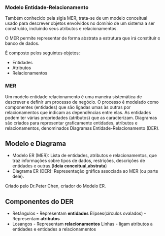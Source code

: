 ### Modelo Entidade-Relacionamento

Também conhecido pela sigla MER, trata-se de um
modelo conceitual usado para descrever objetos
envolvidos no domínio de um sistema a ser construído,
incluindo seus atributos e relacionamentos.

O MER permite representar de forma abstrata a estrutura
que irá constituir o banco de dados.

É composto pelos seguintes objetos:
* Entidades
* Atributos
* Relacionamentos

### MER

Um modelo entidade relacionamento é uma maneira
sistemática de descrever e definir um processo de
negócio.
O processo é modelado como componentes (entidades)
que são ligadas umas às outras por relacionamentos
que indicam as dependências entre elas.
As entidades podem ter várias propriedades (atributos)
que as caracterizam.
Diagramas são criados para representar graficamente
entidades, atributos e relacionamentos, denominados
Diagramas Entidade-Relacionamento (DER).

## Modelo e Diagrama

* Modelo ER (MER): Lista de
entidades, atributos e
relacionamentos, que traz
informações sobre tipos de dados,
restrições, descrições de entidades
e outras.(**Ideia conceitual,abstrata**)
* Diagrama ER (DER):
Representação gráfica associada
ao MER (ou parte dele).

Criado pelo Dr.Peter Chen, criador do Modelo ER.


## Componentes do DER

* Retângulos - Representam
**entidades**
Elipses(círculos ovalados) - Representam **atributos**
* Losangos - Representam
**relacionamentos**
Linhas - ligam atributos a entidades
e entidades a relacionamentos


